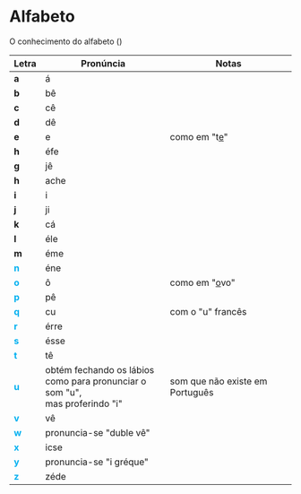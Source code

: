 # Alfabeto

O conhecimento do alfabeto ()

| Letra                                             | Pronúncia                                                                         | Notas                           |
| ------------------------------------------------- | --------------------------------------------------------------------------------- | ------------------------------- |
| **a**                                             | á                                                                                 |                                 |
| **b**                                             | bê                                                                                |                                 |
| **c**                                             | cê                                                                                |                                 |
| **d**                                             | dê                                                                                |                                 |
| **e**                                             | e                                                                                 | como em "t<u>e</u>"             |
| **h**                                             | éfe                                                                               |                                 |
| **g**                                             | jê                                                                                |                                 |
| **h**                                             | ache                                                                              |                                 |
| **i**                                             | i                                                                                 |                                 |
| **j**                                             | ji                                                                                |                                 |
| **k**                                             | cá                                                                                |                                 |
| **l**                                             | éle                                                                               |                                 |
| **m** | éme                                                                               |                                 |
| <span style="color:rgb(0, 176, 240)">**n**</span> | éne                                                                               |                                 |
| <span style="color:rgb(0, 176, 240)">**o**</span> | ô                                                                                 | como em "<u>o</u>vo"            |
| <span style="color:rgb(0, 176, 240)">**p**</span> | pê                                                                                |                                 |
| <span style="color:rgb(0, 176, 240)">**q**</span> | cu                                                                                | com o "u" francês               |
| <span style="color:rgb(0, 176, 240)">**r**</span> | érre                                                                              |                                 |
| <span style="color:rgb(0, 176, 240)">**s**</span> | ésse                                                                              |                                 |
| <span style="color:rgb(0, 176, 240)">**t**</span> | tê                                                                                |                                 |
| <span style="color:rgb(0, 176, 240)">**u**</span> | obtém fechando os lábios<br>como para pronunciar o som "u",<br>mas proferindo "i" | som que não existe em Português |
| <span style="color:rgb(0, 176, 240)">**v**</span> | vê                                                                                |                                 |
| <span style="color:rgb(0, 176, 240)">**w**</span> | pronuncia-se "duble vê"                                                           |                                 |
| <span style="color:rgb(0, 176, 240)">**x**</span> | icse                                                                              |                                 |
| <span style="color:rgb(0, 176, 240)">**y**</span> | pronuncia-se "i gréque"                                                           |                                 |
| <span style="color:rgb(0, 176, 240)">**z**</span> | zéde                                                                              |                                 |
